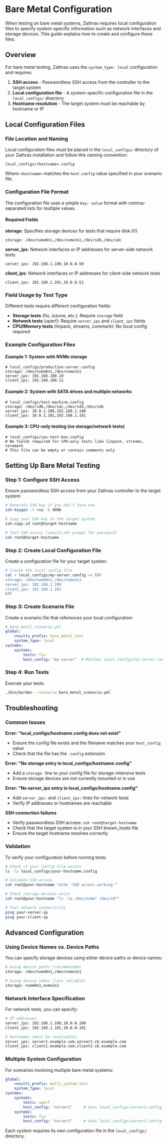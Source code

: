# Bare Metal Configuration

When testing on bare metal systems, Zathras requires local configuration files to specify system-specific information such as network interfaces and storage devices. This guide explains how to create and configure these files.

## Overview

For bare metal testing, Zathras uses the `system_type: local` configuration and requires:

1. **SSH access** - Passwordless SSH access from the controller to the target system
2. **Local configuration file** - A system-specific configuration file in the `local_configs/` directory
3. **Hostname resolution** - The target system must be reachable by hostname or IP

## Local Configuration Files

### File Location and Naming

Local configuration files must be placed in the `local_configs/` directory of your Zathras installation and follow this naming convention:

```
local_configs/<hostname>.config
```

Where `<hostname>` matches the `host_config` value specified in your scenario file.

### Configuration File Format

The configuration file uses a simple `key: value` format with comma-separated lists for multiple values.

#### Required Fields

**storage**: Specifies storage devices for tests that require disk I/O
```
storage: /dev/nvme0n1,/dev/nvme1n1,/dev/sdb,/dev/sdc
```

**server_ips**: Network interfaces or IP addresses for server-side network tests
```
server_ips: 192.168.1.100,10.0.0.50
```

**client_ips**: Network interfaces or IP addresses for client-side network tests  
```
client_ips: 192.168.1.101,10.0.0.51
```

### Field Usage by Test Type

Different tests require different configuration fields:

- **Storage tests** (fio, iozone, etc.): Require `storage` field
- **Network tests** (uperf): Require `server_ips` and `client_ips` fields
- **CPU/Memory tests** (linpack, streams, coremark): No local config required

### Example Configuration Files

#### Example 1: System with NVMe storage
```
# local_configs/production-server.config
storage: /dev/nvme0n1,/dev/nvme1n1
server_ips: 192.168.100.10
client_ips: 192.168.100.11
```

#### Example 2: System with SATA drives and multiple networks
```
# local_configs/test-machine.config  
storage: /dev/sdb,/dev/sdc,/dev/sdd,/dev/sde
server_ips: 10.0.1.100,192.168.1.100
client_ips: 10.0.1.101,192.168.1.101
```

#### Example 3: CPU-only testing (no storage/network tests)
```
# local_configs/cpu-test-box.config
# No fields required for CPU-only tests like linpack, streams, coremark
# This file can be empty or contain comments only
```

## Setting Up Bare Metal Testing

### Step 1: Configure SSH Access

Ensure passwordless SSH access from your Zathras controller to the target system:

```bash
# Generate SSH key if you don't have one
ssh-keygen -t rsa -b 4096

# Copy your SSH key to the target system
ssh-copy-id root@target-hostname

# Test SSH access (should not prompt for password)
ssh root@target-hostname
```

### Step 2: Create Local Configuration File

Create a configuration file for your target system:

```bash
# Create the local config file
cat > local_configs/my-server.config << EOF
storage: /dev/nvme0n1,/dev/nvme1n1
server_ips: 192.168.1.100
client_ips: 192.168.1.101
EOF
```

### Step 3: Create Scenario File

Create a scenario file that references your local configuration:

```yaml
# bare_metal_scenario.yml
global:
    results_prefix: bare_metal_test
    system_type: local
systems:
    system1:
        tests: fio
        host_config: "my-server"  # Matches local_configs/my-server.config
```

### Step 4: Run Tests

Execute your tests:

```bash
./bin/burden --scenario bare_metal_scenario.yml
```

## Troubleshooting

### Common Issues

**Error: "local_configs/hostname.config does not exist"**
- Ensure the config file exists and the filename matches your `host_config` value
- Check that the file has the `.config` extension

**Error: "No storage entry in local_configs/hostname.config"**
- Add a `storage:` line to your config file for storage-intensive tests
- Ensure storage devices are not currently mounted or in use

**Error: "No server_ips entry in local_configs/hostname.config"**
- Add `server_ips:` and `client_ips:` lines for network tests
- Verify IP addresses or hostnames are reachable

**SSH connection failures**
- Verify passwordless SSH access: `ssh root@target-hostname`
- Check that the target system is in your SSH known_hosts file
- Ensure the target hostname resolves correctly

### Validation

To verify your configuration before running tests:

```bash
# Check if your config file exists
ls -la local_configs/your-hostname.config

# Validate SSH access
ssh root@your-hostname "echo 'SSH access working'"

# Check storage devices exist
ssh root@your-hostname "ls -la /dev/nvme* /dev/sd*"

# Test network connectivity
ping your-server-ip
ping your-client-ip
```

## Advanced Configuration

### Using Device Names vs. Device Paths

You can specify storage devices using either device paths or device names:

```bash
# Using device paths (recommended)
storage: /dev/nvme0n1,/dev/nvme1n1

# Using device names (less reliable)
storage: nvme0n1,nvme1n1
```

### Network Interface Specification

For network tests, you can specify:

```bash
# IP addresses
server_ips: 192.168.1.100,10.0.0.100
client_ips: 192.168.1.101,10.0.0.101

# Hostnames (must be resolvable)
server_ips: server1.example.com,server1-ib.example.com
client_ips: client1.example.com,client1-ib.example.com
```

### Multiple System Configuration

For scenarios involving multiple bare metal systems:

```yaml
global:
    results_prefix: multi_system_test
    system_type: local
systems:
    system1:
        tests: uperf
        host_config: "server1"     # Uses local_configs/server1.config
    system2:
        tests: fio  
        host_config: "server2"     # Uses local_configs/server2.config
```

Each system requires its own configuration file in the `local_configs/` directory.
